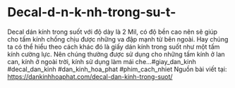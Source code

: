 # Decal-d-n-k-nh-trong-su-t-
Decal dán kính trong suốt với độ dày là 2 Mil, có độ bền cao nên sẽ giúp cho tấm kính chống chịu được những va đập mạnh từ bên ngoài. Hay chúng ta có thể hiểu theo cách khác đó là giấy dán kính trong suốt như một tấm kính cường lực. Nên chúng thường được sử dụng cho những tấm kính ở lan can, kính ở ngoài trời, kính sử dụng làm mái che…#giay_dan_kinh #decal_dan_kinh #dan_kinh_hoa_phat #phim_cach_nhiet Nguồn bài viết tại: https://dankinhhoaphat.com/decal-dan-kinh-trong-suot/
